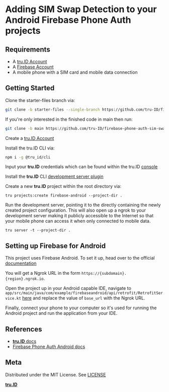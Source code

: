 # Adding SIM Swap Detection to your Android Firebase Phone Auth projects

## Requirements

- A [tru.ID Account](https://tru.id)
- A [Firebase Account](https://console.firebase.google.com)
- A mobile phone with a SIM card and mobile data connection

## Getting Started

Clone the starter-files branch via:

```bash
git clone -b starter-files --single-branch https://github.com/tru-ID/firebase-phone-auth-sim-swap-detection-android.git
```

If you're only interested in the finished code in main then run:

```bash
git clone -b main https://github.com/tru-ID/firebase-phone-auth-sim-swap-detection-android.git
```

Create a [tru.ID Account](https://tru.id)

Install the tru.ID CLI via:

```bash
npm i -g @tru_id/cli

```

Input your **tru.ID** credentials which can be found within the tru.ID [console](https://developer.tru.id/console)

Install the **tru.ID** CLI [development server plugin](https://github.com/tru-ID/cli-plugin-dev-server)

Create a new **tru.ID** project within the root directory via:

```
tru projects:create firebase-android --project-dir .
```

Run the development server, pointing it to the directly containing the newly created project configuration. This will also open up a ngrok to your development server making it publicly accessible to the Internet so that your mobile phone can access it when only connected to mobile data.

```
tru server -t --project-dir .
```

## Setting up Firebase for Android

This project uses Firebase Android. To set it up, head over to the official [documentation](https://firebase.google.com/docs/auth/android/phone-auth)

You will get a Ngrok URL in the form `https://{subdomain}.{region}.ngrok.io`.

Open the project up in your Android capable IDE, navigate to `app/src/main/java/com/example/firebaseandroid/api/retrofit/RetrofitService.kt` [here](https://github.com/tru-ID/firebase-phone-auth-sim-swap-detection-android/blob/main/app/src/main/java/com/example/firebaseandroid/API/retrofit/RetrofitService.kt#L17) and replace the value of `base_url` with the Ngrok URL.

Finally, connect your phone to your computer so it's used for running the Android project and run the application from your IDE.

## References

- [**tru.ID** docs](https://developer.tru.id/docs)
- [Firebase Phone Auth Android docs](https://firebase.google.com/docs/auth/android/phone-auth)

## Meta

Distributed under the MIT License. See [LICENSE](https://github.com/tru-ID/firebase-phone-auth-sim-swap-detection-android/blob/main/LICENSE.md)

[**tru.ID**](https://tru.id)
